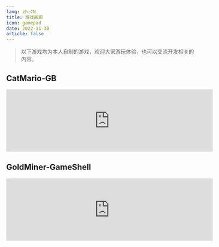 ```yaml
---
lang: zh-CN
title: 游戏画廊
icon: gamepad
date: 2022-11-30
article: false
---
```


> 以下游戏均为本人自制的游戏，欢迎大家游玩体验，也可以交流开发相关的内容。

## CatMario-GB

<iframe frameborder="0" src="https://itch.io/embed/1490065" width="552" height="167"><a href="https://lazy-v.itch.io/catmario-gb">CatMario-GB by Lazy_V</a></iframe>

## GoldMiner-GameShell

<iframe frameborder="0" src="https://itch.io/embed/1548293" width="552" height="167"><a href="https://lazy-v.itch.io/goldminer-gameshell">GoldMiner-GameShell by Lazy_V</a></iframe>